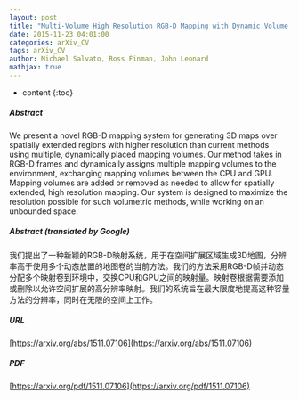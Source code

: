 ```yaml
---
layout: post
title: "Multi-Volume High Resolution RGB-D Mapping with Dynamic Volume Placement"
date: 2015-11-23 04:01:00
categories: arXiv_CV
tags: arXiv_CV
author: Michael Salvato, Ross Finman, John Leonard
mathjax: true
---
```


* content
{:toc}

##### Abstract
We present a novel RGB-D mapping system for generating 3D maps over spatially extended regions with higher resolution than current methods using multiple, dynamically placed mapping volumes. Our method takes in RGB-D frames and dynamically assigns multiple mapping volumes to the environment, exchanging mapping volumes between the CPU and GPU. Mapping volumes are added or removed as needed to allow for spatially extended, high resolution mapping. Our system is designed to maximize the resolution possible for such volumetric methods, while working on an unbounded space.

##### Abstract (translated by Google)
我们提出了一种新颖的RGB-D映射系统，用于在空间扩展区域生成3D地图，分辨率高于使用多个动态放置的地图卷的当前方法。我们的方法采用RGB-D帧并动态分配多个映射卷到环境中，交换CPU和GPU之间的映射量。映射卷根据需要添加或删除以允许空间扩展的高分辨率映射。我们的系统旨在最大限度地提高这种容量方法的分辨率，同时在无限的空间上工作。

##### URL
[https://arxiv.org/abs/1511.07106](https://arxiv.org/abs/1511.07106)

##### PDF
[https://arxiv.org/pdf/1511.07106](https://arxiv.org/pdf/1511.07106)

